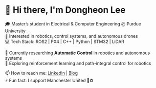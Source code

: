 # 👋 Hi there, I'm Dongheon Lee

🎓 Master’s student in Electrical & Computer Engineering @ Purdue University  
🤖 Interested in robotics, control systems, and autonomous drones  
💻 Tech Stack: ROS2 | PX4 | C++ | Python | STM32 | LiDAR  

🌱 Currently researching **Automatic Control** in robotics and autonomous systems  
🚀 Exploring reinforcement learning and path-integral control for robotics  

📫 How to reach me: [LinkedIn](https://linkedin.com/...) | [Blog](https://dongheon97.github.io)  
⚡ Fun fact: I support Manchester United 🔴⚽
